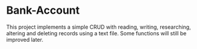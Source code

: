 # Bank-Account

This project implements a simple CRUD with reading, writing, researching, altering and deleting records using a text file. Some functions will still be improved later.
